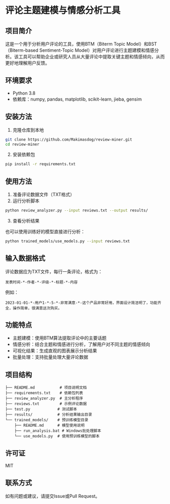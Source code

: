 # 评论主题建模与情感分析工具

## 项目简介

这是一个用于分析用户评论的工具，使用BTM（Biterm Topic Model）和BST（Biterm-based Sentiment-Topic Model）对用户评论进行主题建模和情感分析。该工具可以帮助企业或研究人员从大量评论中提取关键主题和情感倾向，从而更好地理解用户反馈。

## 环境要求

- Python 3.8
- 依赖库：numpy, pandas, matplotlib, scikit-learn, jieba, gensim

## 安装方法

1. 克隆仓库到本地
```bash
git clone https://github.com/Makimasdog/review-miner.git
cd review-miner
```

2. 安装依赖包
```bash
pip install -r requirements.txt
```

## 使用方法

1. 准备评论数据文件（TXT格式）
2. 运行分析脚本
```bash
python review_analyzer.py --input reviews.txt --output results/
```
3. 查看分析结果

也可以使用训练好的模型直接进行分析：
```bash
python trained_models/use_models.py --input reviews.txt
```

## 输入数据格式

评论数据应为TXT文件，每行一条评论，格式为：

```
发表时间-*-作者-*-评级-*-标题-*-内容
```

例如：

```
2023-01-01-*-用户1-*-5-*-非常满意-*-这个产品非常好用，界面设计简洁明了，功能齐全，操作简单，很满意这次购买。
```

## 功能特点

- 主题建模：使用BTM算法提取评论中的主要话题
- 情感分析：结合主题和情感进行分析，了解用户对不同主题的情感倾向
- 可视化结果：生成直观的图表展示分析结果
- 批量处理：支持批量处理大量评论数据

## 项目结构

```
├── README.md           # 项目说明文档
├── requirements.txt    # 依赖包列表
├── review_analyzer.py  # 主分析程序
├── reviews.txt         # 示例评论数据
├── test.py            # 测试脚本
├── results/           # 分析结果输出目录
└── trained_models/    # 预训练模型目录
    ├── README.md      # 模型使用说明
    ├── run_analysis.bat # Windows批处理脚本
    └── use_models.py  # 使用预训练模型的脚本
```

## 许可证

MIT

## 联系方式

如有问题或建议，请提交Issue或Pull Request。